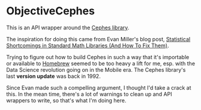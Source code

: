 # ObjectiveCephes

This is an API wrapper around the [Cephes library](http://www.netlib.org/cephes/index.html).

The inspiration for doing this came from Evan Miller's blog post, [Statistical Shortcomings in Standard Math Libraries (And How To Fix Them)](http://www.evanmiller.org/statistical-shortcomings-in-standard-math-libraries.html).

Trying to figure out how to build Cephes in such a way that it's importable or available to [Homebrew](https://brew.sh) seemed to be too heavy a lift for me, esp. with the Data Science revolution going on in the Mobile era. The Cephes library's last **version update** was back in 1992.

Since Evan made such a compelling argument, I thought I'd take a crack at this. In the mean time, there's a lot of warnings to clean up and API wrappers to write, so that's what I'm doing here.
